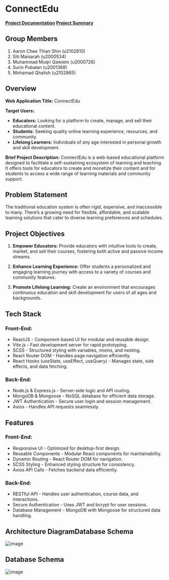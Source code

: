 # ConnectEdu
[**Project Documentation**](https://docs.google.com/document/d/18dprI1fkXn1Z60pfyD-oGvQFFzp9_P4C/edit?usp=sharing&ouid=103057367026896609070&rtpof=true&sd=true)
[**Project Summary**](https://www.canva.com/design/DAGHzPlC5So/O0rKtXtHmmioYy81-ikJkw/edit?utm_content=DAGHzPlC5So&utm_campaign=designshare&utm_medium=link2&utm_source=sharebutton)

## __Group Members__
1. Aaron Chee Thian Shin (u2102810)
2. Siti Maisarah (u2000534)
3. Muhammad Muqri Qawiem (u2000726)
4. Surin Pubalan (u2001368)
5. Mohamad Qhalish (u2102865)

## Overview

**Web Application Title:** ConnectEdu

**Target Users:**
- **Educators:** Looking for a platform to create, manage, and sell their educational content.
- **Students:** Seeking quality online learning experience, resources, and community.
- **Lifelong Learners:** Individuals of any age interested in personal growth and skill development.

**Brief Project Description:**
ConnectEdu is a web-based educational platform designed to facilitate a self-sustaining ecosystem of learning and teaching. It offers tools for educators to create and monetize their content and for students to access a wide range of learning materials and community support.

## Problem Statement
The traditional education system is often rigid, expensive, and inaccessible to many. There’s a growing need for flexible, affordable, and scalable learning solutions that cater to diverse learning preferences and schedules.

## Project Objectives
1. **Empower Educators:** Provide educators with intuitive tools to create, market, and sell their courses, fostering both active and passive income streams.
   
2. **Enhance Learning Experience:** Offer students a personalized and engaging learning journey with access to a variety of courses and community features.
   
3. **Promote Lifelong Learning:** Create an environment that encourages continuous education and skill development for users of all ages and backgrounds.

## Tech Stack

### Front-End:
- ReactJS - Component-based UI for modular and reusable design.
- Vite.js - Fast development server for rapid prototyping.
- SCSS - Structured styling with variables, mixins, and nesting.
- React Router DOM - Handles page navigation efficiently.
- React Hooks (useState, useEffect, useQuery) - Manages state, side effects, and data fetching.

### Back-End:
- Node.js & Express.js - Server-side logic and API routing.
- MongoDB & Mongoose - NoSQL database for efficient data storage.
- JWT Authentication - Secure user login and session management.
- Axios - Handles API requests seamlessly.

## Features

### Front-End:
- Responsive UI - Optimized for desktop-first design.
- Reusable Components - Modular React components for maintainability.
- Dynamic Routing - React Router DOM for navigation.
- SCSS Styling - Enhanced styling structure for consistency.
- Axios API Calls - Fetches backend data efficiently.

### Back-End:
- RESTful API - Handles user authentication, course data, and interactions.
- Secure Authentication - Uses JWT and bcrypt for user sessions.
- Database Management - MongoDB with Mongoose for structured data handling.

## Architecture DiagramDatabase Schema
![image](https://github.com/user-attachments/assets/46d9c288-5f68-4f6a-a299-b0aea1684bfa)

## Database Schema
![image](https://github.com/user-attachments/assets/336e3eb3-5300-4585-9af9-d308cc4621a8)

